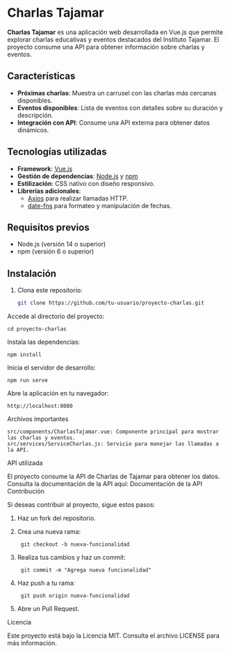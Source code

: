 # Charlas Tajamar

**Charlas Tajamar** es una aplicación web desarrollada en Vue.js que permite explorar charlas educativas y eventos destacados del Instituto Tajamar. El proyecto consume una API para obtener información sobre charlas y eventos.

## Características

- **Próximas charlas**: Muestra un carrusel con las charlas más cercanas disponibles.
- **Eventos disponibles**: Lista de eventos con detalles sobre su duración y descripción.
- **Integración con API**: Consume una API externa para obtener datos dinámicos.

## Tecnologías utilizadas

- **Framework**: [Vue.js](https://vuejs.org/)
- **Gestión de dependencias**: [Node.js](https://nodejs.org/) y [npm](https://www.npmjs.com/)
- **Estilización**: CSS nativo con diseño responsivo.
- **Librerías adicionales**:
  - [Axios](https://axios-http.com/) para realizar llamadas HTTP.
  - [date-fns](https://date-fns.org/) para formateo y manipulación de fechas.

## Requisitos previos

- Node.js (versión 14 o superior)
- npm (versión 6 o superior)

## Instalación

1. Clona este repositorio:
   ```bash
   git clone https://github.com/tu-usuario/proyecto-charlas.git

Accede al directorio del proyecto:

    cd proyecto-charlas

Instala las dependencias:

    npm install

Inicia el servidor de desarrollo:

    npm run serve

Abre la aplicación en tu navegador:

    http://localhost:8080

Archivos importantes

    src/components/CharlasTajamar.vue: Componente principal para mostrar las charlas y eventos.
    src/services/ServiceCharlas.js: Servicio para manejar las llamadas a la API.

API utilizada

El proyecto consume la API de Charlas de Tajamar para obtener los datos. Consulta la documentación de la API aquí: Documentación de la API
Contribución

Si deseas contribuir al proyecto, sigue estos pasos:

1) Haz un fork del repositorio.

2) Crea una nueva rama:

        git checkout -b nueva-funcionalidad

3) Realiza tus cambios y haz un commit:

        git commit -m "Agrega nueva funcionalidad"

4) Haz push a tu rama:

        git push origin nueva-funcionalidad

5) Abre un Pull Request.

Licencia

Este proyecto está bajo la Licencia MIT. Consulta el archivo LICENSE para más información.

